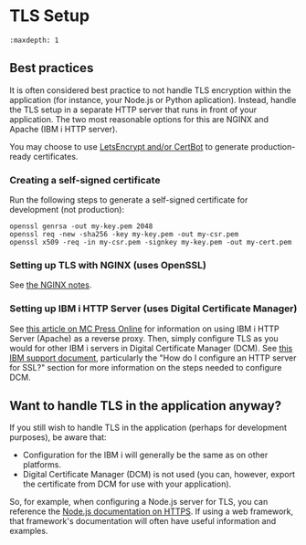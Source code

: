 # TLS Setup

```{toctree}
:maxdepth: 1
```

## Best practices

It is often considered best practice to not handle TLS encryption within the application (for
instance, your Node.js or Python aplication).
Instead, handle the TLS setup in a separate HTTP server that runs in front of your application.
The two most reasonable options for this are NGINX and Apache (IBM i HTTP server).

You may choose to use [LetsEncrypt and/or CertBot](../certbot.md) to generate production-ready
certificates.

### Creating a self-signed certificate

Run the following steps to generate a self-signed certificate for development (not production):

```openssl
openssl genrsa -out my-key.pem 2048
openssl req -new -sha256 -key my-key.pem -out my-csr.pem
openssl x509 -req -in my-csr.pem -signkey my-key.pem -out my-cert.pem
```

### Setting up TLS with NGINX (uses OpenSSL)

See [the NGINX notes](../nginx.md).

### Setting up IBM i HTTP Server (uses Digital Certificate Manager)

See [this article on MC Press Online](https://www.mcpressonline.com/operating-systems/ibm-i-os400-i5os/using-apache-as-a-reverse-proxy-on-ibm-i)
for information on using IBM i HTTP Server (Apache) as a reverse proxy. Then,
simply configure TLS as you would for other IBM i servers in Digital Certificate
Manager (DCM). See [this IBM support document](https://www.ibm.com/support/pages/digital-certificate-manager-dcm-frequently-asked-questions-and-common-tasks),
particularly the "How do I configure an HTTP server for SSL?" section for more information on
the steps needed to configure DCM.

## Want to handle TLS in the application anyway?

If you still wish to handle TLS in the application (perhaps for development purposes), be aware that:
- Configuration for the IBM i will generally be the same as on other platforms.
- Digital Certificate Manager (DCM) is not used (you can, however, export the certificate from DCM for
use with your application).

So, for example, when configuring a Node.js server for TLS, you can reference the
[Node.js documentation on HTTPS](https://nodejs.org/api/https.html). If using a web framework, that
framework's documentation will often have useful information and examples. 

